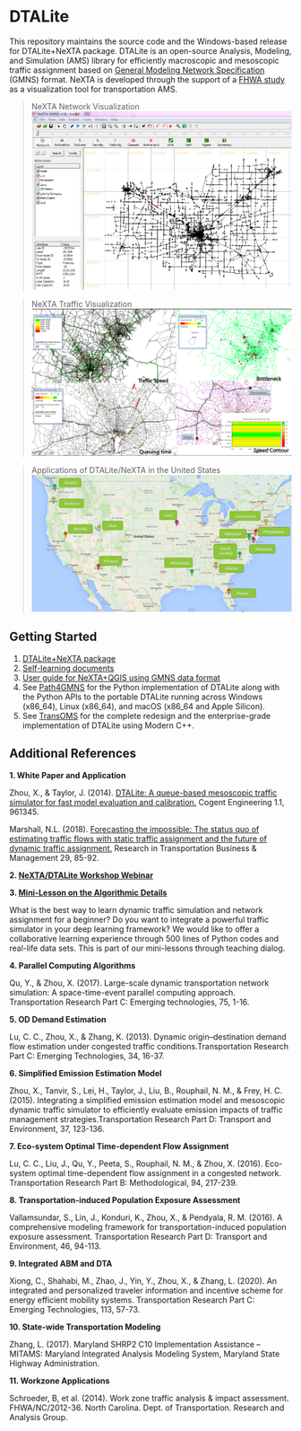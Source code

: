# DTALite

This repository maintains the source code and the Windows-based release for DTALite+NeXTA package. DTALite is an open-source Analysis, Modeling, and Simulation (AMS) library for efficiently macroscopic and mesoscopic traffic assignment based on [General Modeling Network Specification](https://github.com/zephyr-data-specs/GMNS) (GMNS) format. NeXTA is developed through the support of a [FHWA study](https://www.fhwa.dot.gov/publications/research/operations/13036/004.cfm) as a visualization tool for transportation AMS.

> NeXTA Network Visualization
![NeXTA Network Visualization](docs/media/nexta_network.png)

> NeXTA Traffic Visualization
![NeXTA Traffic Visualization](docs/media/nexta_traffic-visualization.png)

> Applications of DTALite/NeXTA in the United States
![Applications of DTALite/NeXTA in the United States](docs/media/dtalite_applications.png)

## Getting Started

1. [DTALite+NeXTA package](release/)
2. [Self-learning documents](docs/self_learning)
3. [User guide for NeXTA+QGIS using GMNS data format](docs/user_guide/1_QGIS_NEXTA_visualization_4_GMNS.md)
4. See [Path4GMNS](https://github.com/jdlph/Path4GMNS) for the Python implementation of DTALite along with the Python APIs to the portable DTALite running across Windows (x86_64), Linux (x86_64), and macOS (x86_64 and Apple Silicon).
5. See [TransOMS](https://github.com/jdlph/TransOMS) for the complete redesign and the enterprise-grade implementation of DTALite using Modern C++.

## Additional References

**1. White Paper and Application**

Zhou, X., & Taylor, J. (2014). [DTALite: A queue-based mesoscopic traffic
simulator for fast model evaluation and
calibration.](https://www.tandfonline.com/doi/full/10.1080/23311916.2014.961345)
Cogent Engineering 1.1, 961345.

Marshall, N.L. (2018). [Forecasting the impossible: The status quo of estimating
traffic flows with static traffic assignment and the future of dynamic traffic
assignment.](https://www.sciencedirect.com/science/article/pii/S2210539517301232)
Research in Transportation Business & Management 29, 85-92.

**2. [NeXTA/DTALite Workshop Webinar](https://www.youtube.com/channel/UCUHlqojCQ4f7VvqroUhbaFA)**

**3. [Mini-Lesson on the Algorithmic Details](https://youtu.be/rorZAhNNOf0)**

What is the best way to learn dynamic traffic simulation and network assignment
for a beginner? Do you want to integrate a powerful traffic simulator in your deep
learning framework? We would like to offer a collaborative learning experience
through 500 lines of Python codes and real-life data sets. This is part of our
mini-lessons through teaching dialog.

**4. Parallel Computing Algorithms**

Qu, Y., & Zhou, X. (2017). Large-scale dynamic transportation network simulation:
A space-time-event parallel computing approach. Transportation Research Part C:
Emerging technologies, 75, 1-16.

**5. OD Demand Estimation**

Lu, C. C., Zhou, X., & Zhang, K. (2013). Dynamic origin–destination demand flow
estimation under congested traffic conditions.Transportation Research Part C:
Emerging Technologies, 34, 16-37.

**6. Simplified Emission Estimation Model**

Zhou, X., Tanvir, S., Lei, H., Taylor, J., Liu, B., Rouphail, N. M., & Frey, H. C. (2015). Integrating a simplified emission estimation model and mesoscopic dynamic traffic simulator to efficiently evaluate emission impacts of traffic management strategies.Transportation Research Part D: Transport and Environment, 37, 123-136.

**7. Eco-system Optimal Time-dependent Flow Assignment**

Lu, C. C., Liu, J., Qu, Y., Peeta, S., Rouphail, N. M., & Zhou, X. (2016). Eco-system optimal time-dependent flow assignment in a congested network. Transportation Research Part B: Methodological, 94, 217-239.

**8. Transportation-induced Population Exposure Assessment**

Vallamsundar, S., Lin, J., Konduri, K., Zhou, X., & Pendyala, R. M. (2016). A
comprehensive modeling framework for transportation-induced population exposure
assessment. Transportation Research Part D: Transport and Environment, 46, 94-113.

**9. Integrated ABM and DTA**

Xiong, C., Shahabi, M., Zhao, J., Yin, Y., Zhou, X., & Zhang, L. (2020). An
integrated and personalized traveler information and incentive scheme for energy
efficient mobility systems. Transportation Research Part C: Emerging Technologies,
113, 57-73.

**10. State-wide Transportation Modeling**

Zhang, L. (2017). Maryland SHRP2 C10 Implementation Assistance – MITAMS: Maryland
Integrated Analysis Modeling System, Maryland State Highway Administration.

**11. Workzone Applications**

Schroeder, B, et al. (2014). Work zone traffic analysis & impact assessment. FHWA/NC/2012-36.
North Carolina. Dept. of Transportation. Research and Analysis Group.